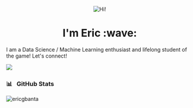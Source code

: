 <p align="center">
  <img src="https://media.giphy.com/media/zu3MWDMUU9581jLT6v/giphy.gif" alt="Hi!" />
  <h1 align="center">I'm Eric :wave:</h1>
</p>

I am a Data Science / Machine Learning enthusiast and lifelong student of the game! Let's connect!

<a href="https://www.linkedin.com/in/ericgbanta"><img src="https://img.shields.io/badge/linkedin-%230077B5.svg?&style=for-the-badge&logo=linkedin&logoColor=white" /></a>&nbsp;&nbsp;&nbsp;&nbsp;

### :bar_chart:&nbsp;&nbsp;	GitHub Stats
<p align="left"><img align="center" src="https://github-readme-stats.vercel.app/api/top-langs?username=ericgbanta&show_icons=true&locale=en&layout=compact&theme=radical" alt="ericgbanta" /></p>

<!---
ericgbanta/ericgbanta is a ✨ special ✨ repository because its `README.md` (this file) appears on your GitHub profile.
You can click the Preview link to take a look at your changes.
--->
